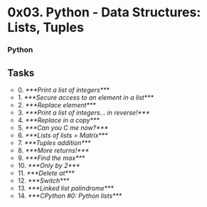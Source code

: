 # 0x03. Python - Data Structures: Lists, Tuples
### Python ###

## **Tasks** ## 
<ul style="list-style-type:circle">
<li> 0. <em> ***Print a list of integers*** </em> </li>
<li> 1. <em> ***Secure access to an element in a list*** </em> </li>
<li> 2. <em> ***Replace element***</em> </li>
<li> 3. <em> ***Print a list of integers... in reverse!*** </em> </li>
<li> 4. <em> ***Replace in a copy*** </em> </li>
<li> 5. <em> ***Can you C me now?*** </em> </li>
<li> 6. <em> ***Lists of lists = Matrix*** </em> </li>
<li> 7. <em> ***Tuples addition*** </em> </li>
<li> 8. <em> ***More returns!*** </em> </li>
<li> 9. <em> ***Find the max*** </em> </li>
<li> 10. <em> ***Only by 2*** </em> </li>
<li> 11. <em> ***Delete at*** </em> </li>
<li> 12. <em> ***Switch*** </em> </li>
<li> 13. <em> ***Linked list palindrome*** </em> </li>
<li> 14. <em> ***CPython #0: Python lists*** </em> </li>
 </ul>
